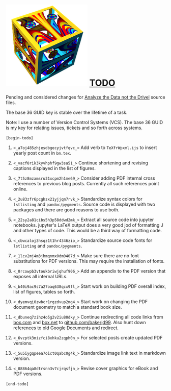 ![](adndsymsmall.png) [TODO](https://bakerjd99.wordpress.com/)
===============================================================

Pending and considered changes for [Analyze the Data not the Drivel](https://bakerjd99.wordpress.com/)
source files.

The base 36 GUID key is stable over the lifetime of a task. 

Note: I use a number of Version Control Systems (VCS). The base 36 GUID
is my key for relating issues, tickets and so forth across systems.

`[begin-todo]`

1. `<_a7oj485zhjesdbgecyjvtfqvc_>` Add verb to `TeXfrWpxml.ijs` to insert yearly post count in `bm.tex`.

2. `<_vacf0rik3kyvhphf9gw3sa51_>` Continue shortening and revising captions displayed in the list of figures.

3. `<_7t5z8mzamsru31xcpm2h1me69_>` Consider adding PDF internal cross references to previous blog posts.
   Currently all such references point online.

4. `<_2u83zfr6pcghzx21yjjqm7rvk_>` Standardize syntax colors for  `lstlisting` and `pandoc/pygments`. Source code
   is displayed with two packages and there are good reasons to use both.

5. `<_22sy2a81cibs5h3p58ddwd2mk_>` Extract all source code into jupyter notebooks. jupyter's LaTeX output does a very
   good jod of formatting J and other types of code. This would be a third way of formatting code.

6. `<_cbwcaloj3hsqz1t1hr4346zio_>` Standardize source code fonts for `lstlisting` and `pandoc/pygments`.

7. `<_1lcv2mj4m3jhmqnmx0dm0407d_>` Make sure there are no font substitutions for PDF versions.
   This may require the installation of fonts.

8. `<_0rcowpb3vtoukbriwjqhuf906_>` Add an appendix to the PDF version that exposes all internal URLs.

9.  `<_b40i9ac9s7a27oaq638qcx9fl_>` Start work on building PDF overall index, list of figures, tables so forth.

10.  `<_dyemvqi0zwbcr1rgzdvup2mg4_>` Start work on changing the PDF document geometry to match a standard book size.

11. `<_dbuneq7zihz4o5g2v2iu80dky_>` Continue redirecting all code links from [box.com](https://www.box.com/)
   and [box.net](https://www.net.com/) to [github.com/bakerjd99](https://github.com/bakerjd99). Also hunt
   down references to old Google Documents and redirect.

12.  `<_6vzptk3mizfci8xhku2zqph0n_>` For selected posts create updated PDF versions.

13. `<_5u5iygqpeea7oict0qabc0g4k_>` Standardize image link text in markdown version.

14.  `<_08864qa8dtrsnn3v7cjrqsfjn_>` Revise cover graphics for eBook and PDF versions.

`[end-todo]`
